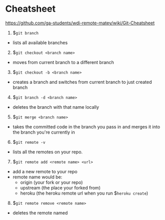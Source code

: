 # Cheatsheet
https://github.com/ga-students/wdi-remote-matey/wiki/Git-Cheatsheet

1. $`git branch`
 - lists all available branches

2. $`git checkout <branch name>`
 - moves from current branch to a different branch

3. $`git checkout -b <branch name>`
 - creates a branch and switches from current branch to just created branch

4. $`git branch -d <branch name>`
 - deletes the branch with that name locally

5. $`git merge <branch name>`
 - takes the committed code in the branch you pass in and merges it into the branch you're currently in

6. $`git remote -v`
 - lists all the remotes on your repo.

7. $`git remote add <remote name> <url>`
  - add a new remote to your repo
  - remote name would be:
    - origin (your fork or your repo)
    - upstream (the place your forked from)
    - heroku (the heroku remote url when you run $`heroku create`)

8. $`git remote remove <remote name>`
  - deletes the remote named